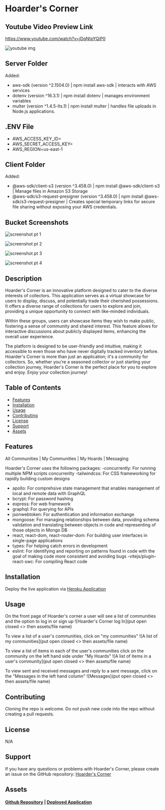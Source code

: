 # Hoarder's Corner

## Youtube Video Preview Link

https://www.youtube.com/watch?v=jDqNtpYQiP0

![youtube img](https://github.com/pmastropolo/hoarders-corner/assets/135174286/93f185a4-7582-4f9d-bb9c-17377c80d3d8)


## Server Folder
Added: 
- aws-sdk (version ^2.1504.0) | npm install aws-sdk | interacts with AWS services
- dotenv (version ^16.3.1) | npm install dotenv | manages environment variables
- multer (version ^1.4.5-lts.1) | npm install multer | handles file uploads in Node.js applications.

## .ENV File
- AWS_ACCESS_KEY_ID=
- AWS_SECRET_ACCESS_KEY=
- AWS_REGION=us-east-1

## Client Folder
Added: 
- @aws-sdk/client-s3 (version ^3.458.0) | npm install @aws-sdk/client-s3 | Manage files in Amazon S3 Storage
- @aws-sdk/s3-request-presigner (version ^3.458.0) | npm install @aws-sdk/s3-request-presigner | Creates special temporary links for secure file sharing without exposing your AWS credentials.

## Bucket Screenshots

![screenshot pt 1](https://github.com/pmastropolo/hoarders-corner/assets/135174286/2d835f68-dae7-4943-90f8-0e1414a50a2e)

![screenshot pt 2](https://github.com/pmastropolo/hoarders-corner/assets/135174286/740fd8b0-0e04-4a3b-9dbe-f91a22149bd0)

![screenshot pt 3](https://github.com/pmastropolo/hoarders-corner/assets/135174286/0c0ff46a-922b-4bd6-a16e-57aa55175918)

![screenshot pt 4](https://github.com/pmastropolo/hoarders-corner/assets/135174286/ff366a4b-dd37-48a2-8de3-8793f929a0bd)

## Description

Hoarder's Corner is an innovative platform designed to cater to the diverse interests of collectors. This application serves as a virtual showcase for users to display, discuss, and potentially trade their cherished possessions. It offers a diverse range of collections for users to explore and join, providing a unique opportunity to connect with like-minded individuals.

Within these groups, users can showcase items they wish to make public, fostering a sense of community and shared interest. This feature allows for interactive discussions about publicly displayed items, enhancing the overall user experience.

The platform is designed to be user-friendly and intuitive, making it accessible to even those who have never digitally tracked inventory before. Hoarder's Corner is more than just an application; it's a community for collectors. So, whether you're a seasoned collector or just starting your collection journey, Hoarder's Corner is the perfect place for you to explore and enjoy. Enjoy your collection journey!

## Table of Contents

- [Features](#features)
- [Installation](#installation)
- [Usage](#usage)
- [Contributing](#contributing)
- [License](#license)
- [Support](#support)
- [Assets](#assets)

## Features

All Communities | My Communities | My Hoards | Messaging

Hoarder's Corner uses the following packages:
-concurrently: For running multiple NPM scripts concurrenlty
-tailwindcss: For CSS frameworking for rapidly building custom designs

- apollo: For comprehsive state management that enables management of local and remote data with GraphQL
- bcrypt: For password hashing
- express: For web framework
- graphql: For querying for APIs
- jsonwebtoken: For authentication and information exchange
- mongoose: For managing relationships between data, providing schema validation and translating between objects in code and representing of those objects in Mongo DB
- react, react-dom, react-router-dom: For building user interfaces in single-page applications
- types: For helping catch errors in development
- eslint: For identifying and reporting on patterns found in code with the goal of making code more consistent and avoiding bugs
  -vitejs/plugin-react-swc: For compiling React code

## Installation

Deploy the live application via [Heroku Application](https://smell-o-scope-fing-longer-8a61e2b82a17.herokuapp.com/)

## Usage

On the front page of Hoarder's corner a user will see a list of communities and the option to log in or sign up
![Hoarder's Corner log In](put open closed <> then assets/file name)

To view a list of a user's communities, click on "my communities"
![A list of my communities](put open closed <> then assets/file name)

To view a list of items in each of the user's communities click on the community on the left hand side under "My Hoards"
![A list of items in a user's community](put open closed <> then assets/file name)

To view sent and received messages and reply to a sent message, click on the "Messages in the left hand column"
![Messages](put open closed <> then assets/file name)

## Contributing

Cloning the repo is welcome. Do not push new code into the repo without creating a pull requests.

## License

N/A

## Support

If you have any questions or problems with Hoarder's Corner, please create an issue on the GitHub repository: [Hoarder's Corner](https://github.com/jsgunn22/smell-o-scope)

## Assets

#### [Github Repository](https://github.com/jsgunn22/smell-o-scope) | [Deployed Application](https://smell-o-scope-fing-longer-8a61e2b82a17.herokuapp.com/)
